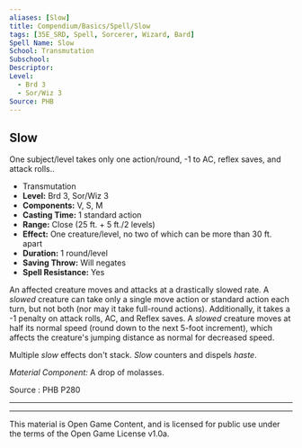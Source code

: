 ```yaml
---
aliases: [Slow]
title: Compendium/Basics/Spell/Slow
tags: [35E_SRD, Spell, Sorcerer, Wizard, Bard]
Spell Name: Slow
School: Transmutation
Subschool: 
Descriptor: 
Level:
  - Brd 3
  - Sor/Wiz 3
Source: PHB
---
```



## Slow

One subject/level takes only one action/round, -1 to AC, reflex saves, and attack rolls..

*   Transmutation
*   **Level:** Brd 3, Sor/Wiz 3
*   **Components:** V, S, M
*   **Casting Time:** 1 standard action
*   **Range:** Close (25 ft. + 5 ft./2 levels)
*   **Effect:** One creature/level, no two of which can be more than 30 ft. apart
*   **Duration:** 1 round/level
*   **Saving Throw:** Will negates
*   **Spell Resistance:** Yes

<p>An affected creature moves and attacks at a drastically slowed rate. A <i>slowed</i> creature can take only a single move action or standard action each turn, but not both (nor may it take full-round actions). Additionally, it takes a -1 penalty on attack rolls, AC, and Reflex saves. A <i>slowed</i> creature moves at half its normal speed (round down to the next 5-foot increment), which affects the creature's jumping distance as normal for decreased speed.</p><p>Multiple <i>slow</i> effects don't stack. <i>Slow</i> counters and dispels <i>haste</i>.</p><p><i>Material Component:</i> A drop of molasses.</p>

Source : PHB P280

---

---

This material is Open Game Content, and is licensed for public use under
the terms of the Open Game License v1.0a.
